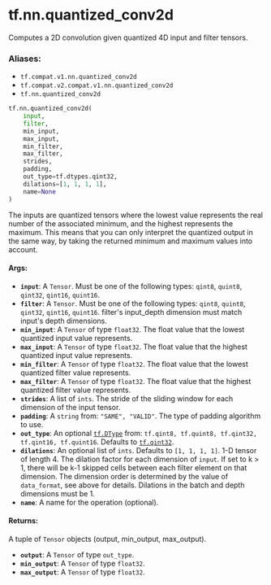 <div itemscope itemtype="http://developers.google.com/ReferenceObject">
<meta itemprop="name" content="tf.nn.quantized_conv2d" />
<meta itemprop="path" content="Stable" />
</div>

# tf.nn.quantized_conv2d

Computes a 2D convolution given quantized 4D input and filter tensors.

### Aliases:

* `tf.compat.v1.nn.quantized_conv2d`
* `tf.compat.v2.compat.v1.nn.quantized_conv2d`
* `tf.nn.quantized_conv2d`

``` python
tf.nn.quantized_conv2d(
    input,
    filter,
    min_input,
    max_input,
    min_filter,
    max_filter,
    strides,
    padding,
    out_type=tf.dtypes.qint32,
    dilations=[1, 1, 1, 1],
    name=None
)
```

<!-- Placeholder for "Used in" -->

The inputs are quantized tensors where the lowest value represents the real
number of the associated minimum, and the highest represents the maximum.
This means that you can only interpret the quantized output in the same way, by
taking the returned minimum and maximum values into account.

#### Args:


* <b>`input`</b>: A `Tensor`. Must be one of the following types: `qint8`, `quint8`, `qint32`, `qint16`, `quint16`.
* <b>`filter`</b>: A `Tensor`. Must be one of the following types: `qint8`, `quint8`, `qint32`, `qint16`, `quint16`.
  filter's input_depth dimension must match input's depth dimensions.
* <b>`min_input`</b>: A `Tensor` of type `float32`.
  The float value that the lowest quantized input value represents.
* <b>`max_input`</b>: A `Tensor` of type `float32`.
  The float value that the highest quantized input value represents.
* <b>`min_filter`</b>: A `Tensor` of type `float32`.
  The float value that the lowest quantized filter value represents.
* <b>`max_filter`</b>: A `Tensor` of type `float32`.
  The float value that the highest quantized filter value represents.
* <b>`strides`</b>: A list of `ints`.
  The stride of the sliding window for each dimension of the input
  tensor.
* <b>`padding`</b>: A `string` from: `"SAME", "VALID"`.
  The type of padding algorithm to use.
* <b>`out_type`</b>: An optional <a href="../../tf/dtypes/DType.md"><code>tf.DType</code></a> from: `tf.qint8, tf.quint8, tf.qint32, tf.qint16, tf.quint16`. Defaults to <a href="../../tf.md#qint32"><code>tf.qint32</code></a>.
* <b>`dilations`</b>: An optional list of `ints`. Defaults to `[1, 1, 1, 1]`.
  1-D tensor of length 4.  The dilation factor for each dimension of
  `input`. If set to k > 1, there will be k-1 skipped cells between each
  filter element on that dimension. The dimension order is determined by the
  value of `data_format`, see above for details. Dilations in the batch and
  depth dimensions must be 1.
* <b>`name`</b>: A name for the operation (optional).


#### Returns:

A tuple of `Tensor` objects (output, min_output, max_output).


* <b>`output`</b>: A `Tensor` of type `out_type`.
* <b>`min_output`</b>: A `Tensor` of type `float32`.
* <b>`max_output`</b>: A `Tensor` of type `float32`.